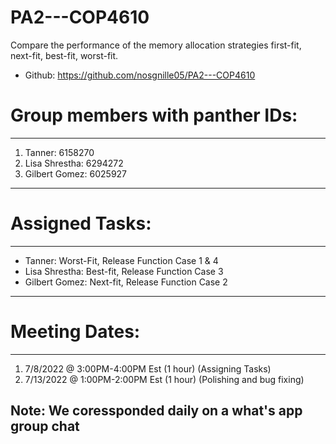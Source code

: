 # PA2---COP4610
Compare the performance of the memory allocation strategies first-fit, next-fit, best-fit, worst-fit.
- Github: https://github.com/nosgnille05/PA2---COP4610

# Group members with panther IDs:

---
1. Tanner: 6158270
2. Lisa Shrestha: 6294272
3. Gilbert Gomez: 6025927
---

# Assigned Tasks:

---
- Tanner: Worst-Fit, Release Function Case 1 & 4
- Lisa Shrestha: Best-fit, Release Function Case 3
- Gilbert Gomez: Next-fit, Release Function Case 2
---

# Meeting Dates:

---
1. 7/8/2022 @ 3:00PM-4:00PM Est (1 hour) (Assigning Tasks)
2. 7/13/2022 @ 1:00PM-2:00PM Est (1 hour) (Polishing and bug fixing)
  
  
**Note: We coressponded daily on a what's app group chat**
---
